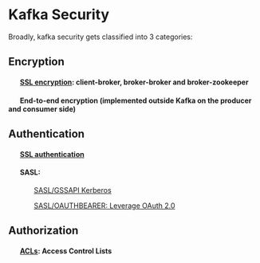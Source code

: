 # Kafka Security

Broadly, kafka security gets classified into 3 categories:

## Encryption

#### &nbsp;&nbsp;&nbsp;&nbsp;&nbsp;&nbsp; [SSL encryption](https://github.com/krunalvora/apachekafka101/tree/master/kafka-security/ssl): client-broker, broker-broker and broker-zookeeper
#### &nbsp;&nbsp;&nbsp;&nbsp;&nbsp;&nbsp; End-to-end encryption (implemented outside Kafka on the producer and consumer side)

## Authentication

#### &nbsp;&nbsp;&nbsp;&nbsp;&nbsp;&nbsp; [SSL authentication](https://github.com/krunalvora/apachekafka101/tree/master/kafka-security/ssl)

#### &nbsp;&nbsp;&nbsp;&nbsp;&nbsp;&nbsp; SASL:
    
  &nbsp;&nbsp;&nbsp;&nbsp;&nbsp;&nbsp;&nbsp;&nbsp;&nbsp;&nbsp;&nbsp;&nbsp;
  [SASL/GSSAPI Kerberos](https://github.com/krunalvora/apachekafka101/tree/master/kafka-security/kerberos)
  
  &nbsp;&nbsp;&nbsp;&nbsp;&nbsp;&nbsp;&nbsp;&nbsp;&nbsp;&nbsp;&nbsp;&nbsp;
  [SASL/OAUTHBEARER: Leverage OAuth 2.0](https://github.com/krunalvora/apachekafka101/tree/master/kafka-security/oauthbearer)

## Authorization

#### &nbsp;&nbsp;&nbsp;&nbsp;&nbsp;&nbsp; [ACLs](https://github.com/krunalvora/apachekafka101/tree/master/kafka-security/acl): Access Control Lists

